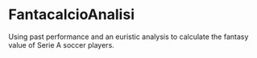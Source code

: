 # FantacalcioAnalisi
Using past performance and an euristic analysis to calculate the fantasy value of Serie A soccer players.
